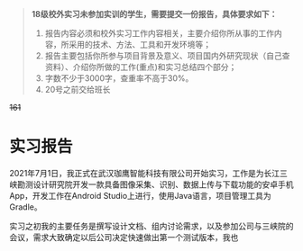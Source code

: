 > ​	**18级校外实习未参加实训的学生，需要提交一份报告，具体要求如下：**
>
> 1. 报告内容必须和校外实习工作内容相关，主要介绍你所从事的工作内容，所采用的技术、方法、工具和开发环境等；
> 2. 报告主要包括你所参与项目背景及意义、项目国内外研究现状（自己查资料）、介绍你所做的工作(重点)和实习总结四个部分；
> 3. 字数不少于3000字，查重率不高于30%。
> 4. 20号之前交给班长

~~161~~

# 实习报告

​	2021年7月1日，我正式在武汉珈鹰智能科技有限公司开始实习，工作是为长江三峡勘测设计研究院开发一款具备图像采集、识别、数据上传与下载功能的安卓手机App，开发工作在Android Studio上进行，使用Java语言，项目管理工具为Gradle。

​	实习之初我的主要任务是撰写设计文档、组内讨论需求，以及参加公司与三峡院的会议，需求大致确定以后公司决定快速做出第一个测试版本，我也

​	

​	